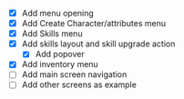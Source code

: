 - [x] Add menu opening
- [x] Add Create Character/attributes menu
- [x] Add Skills menu
- [x] Add skills layout and skill upgrade action
    - [x] Add popover
- [x] Add inventory menu
- [ ] Add main screen navigation
- [ ] Add other screens as example